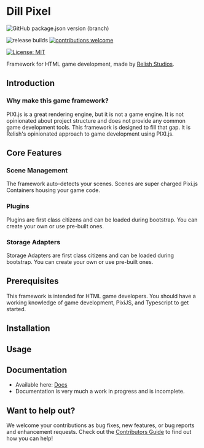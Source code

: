 # Dill Pixel

<!-- TODO: add image/logo -->

![GitHub package.json version (branch)](https://img.shields.io/github/package-json/v/relishinc/dill-pixel)

<!--[![npm version](https://badge.fury.io/js/dill-pixel.svg)](//npmjs.com/package/dill-pixel)-->
<!-- test coverage badge -->

![release builds](https://github.com/relishinc/dill-pixel/actions/workflows/release-please.yml/badge.svg)
[![contributions welcome](https://img.shields.io/badge/contributions-welcome-brightgreen.svg?style=flat)](https://github.com/relishinc/dill-pixel/issues)

[![License: MIT](https://img.shields.io/badge/License-MIT-yellow.svg)](https://opensource.org/licenses/MIT)

Framework for HTML game development, made by [Relish Studios](https://reli.sh).

## Introduction

### Why make this game framework?

PIXI.js is a great rendering engine, but it is not a game engine. It is not opinionated about project structure and does not provide any common game development tools. This framework is designed to fill that gap. It is Relish's opinionated approach to game development using PIXI.js.

## Core Features

### Scene Management

The framework auto-detects your scenes. Scenes are super charged Pixi.js Containers housing your game code.

### Plugins

Plugins are first class citizens and can be loaded during bootstrap. You can create your own or use pre-built ones.

### Storage Adapters

Storage Adapters are first class citizens and can be loaded during bootstrap. You can create your own or use pre-built ones.

## Prerequisites

This framework is intended for HTML game developers. You should have a working knowledge of game development, PixiJS, and Typescript to get started.

## Installation

<!-- TODO: create some basic installation instructions -->

## Usage

<!-- TODO: provide a couple cool code samples -->

## Documentation

- Available here: [Docs](https://docs.dillpixel.io)
- Documentation is very much a work in progress and is incomplete.

## Want to help out?

We welcome your contributions as bug fixes, new features, or bug reports and enhancement requests. Check out the [Contributors Guide](./CONTRIBUTING.md) to find out how you can help!
